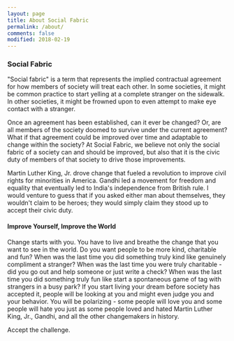 ```yaml
---
layout: page
title: About Social Fabric
permalink: /about/
comments: false
modified: 2018-02-19
---
```


### Social Fabric

"Social fabric" is a term that represents the implied contractual agreement for how members of society will treat each other.  In some societies, it might be common practice to start yelling at a complete stranger on the sidewalk.  In other societies, it might be frowned upon to even attempt to make eye contact with a stranger.

Once an agreement has been established, can it ever be changed?  Or, are all members of the society doomed to survive under the current agreement?  What if that agreement could be improved over time and adaptable to change within the society?  At Social Fabric, we believe not only the social fabric of a society can and should be improved, but also that it is the civic duty of members of that society to drive those improvements.

Martin Luther King, Jr. drove change that fueled a revolution to improve civil rights for minorities in America.  Gandhi led a movement for freedom and equality that eventually led to India's independence from British rule.  I would venture to guess that if you asked either man about themselves, they wouldn't claim to be heroes; they would simply claim they stood up to accept their civic duty.

#### Improve Yourself, Improve the World

Change starts with you.  You have to live and breathe the change that you want to see in the world.  Do you want people to be more kind, charitable and fun?  When was the last time you did something truly kind like genuinely compliment a stranger?  When was the last time you were truly charitable - did you go out and help someone or just write a check?  When was the last time you did something truly fun like start a spontaneous game of tag with strangers in a busy park?  If you start living your dream before society has accepted it, people will be looking at you and might even judge you and your behavior.  You will be polarizing - some people will love you and some people will hate you just as some people loved and hated Martin Luther King, Jr., Gandhi, and all the other changemakers in history.

Accept the challenge.  
